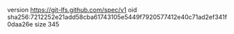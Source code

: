 version https://git-lfs.github.com/spec/v1
oid sha256:7212252e21add58cba61743105e5449f7920577412e40c71ad2ef341f0daa26e
size 345
